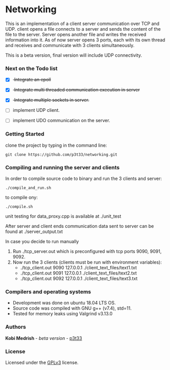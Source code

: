 # Networking
This is an implementation of a client server communication over TCP and UDP.
client opens a file connects to a server and sends the content of the file to
the server. Server opens another file and writes the received information into
it. As of now server opens 3 ports, each with its own
thread and receives and  communicate with 3 clients simultaneously.

This is a beta version, final version will include UDP connectivity.

### Next on the Todo list
- [x] <del> Integrate an epoll </del>
- [x] <del> Integrate multi threaded communication execution in server</del>
- [X] <del> Integrate multiple sockets in server.</del> 
- [ ] implement UDP client.
- [ ] implement UDO communication on the server. 


### Getting Started
clone the project by typing in the command line:
```
git clone https://github.com/p3t33/networking.git
```

### Compiling and running the server and clients
In order to compile source code to binary and run the 3 clients and server: 
```
./compile_and_run.sh
```
to compile ony:
```
./compile.sh
```
unit testing for data_proxy.cpp is available at ./unit_test

After server and client ends communication data sent to server can be found
at ./server_output.txt

In case you decide to run manually
1. Run ./tcp_server.out which is preconfigured with tcp ports 9090, 9091, 9092.
2. Now run the 3 clients (clients must be run with environment variables):
    * ./tcp_client.out 9090 127.0.0.1 ./client_text_files/text1.txt
    * ./tcp_client.out 9091 127.0.0.1 ./client_text_files/text2.txt   
    * ./tcp_client.out 9092 127.0.0.1 ./client_text_files/text3.txt
     
### Compilers and operating systems
* Development was done on ubuntu 18.04 LTS OS.
* Source code was compiled with GNU g++ (v7.4), std=11.
* Tested for memory leaks using Valgrind v3.13.0

### Authors

**Kobi Medrish** - *beta version* - [p3t33](https://github.com/p3t33)

### License

Licensed under the [GPLv3](http://www.gnu.org/licenses/gpl-3.0.html) license.